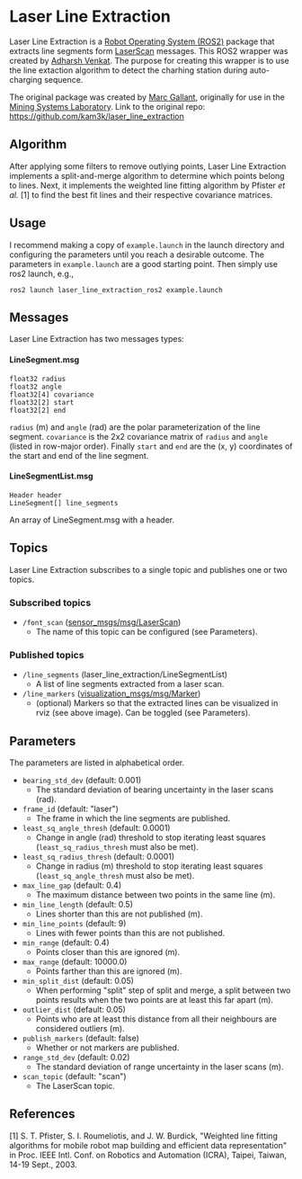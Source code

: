 # Laser Line Extraction
Laser Line Extraction is a [Robot Operating System (ROS2)](https://docs.ros.org/) package that extracts line segments form [LaserScan](http://docs.ros.org/api/sensor_msgs/html/msg/LaserScan.html) messages. This ROS2 wrapper was created by [Adharsh Venkat](http://linkedin.com/in/adharshvenkatachalam). The purpose for creating this wrapper is to use the line extaction algorithm to detect the charhing station during auto-charging sequence. 

The original package was created by [Marc Gallant](http://marcgallant.ca), originally for use in the [Mining Systems Laboratory](http://msl.engineering.queensu.ca). Link to the original repo: https://github.com/kam3k/laser_line_extraction


## Algorithm
After applying some filters to remove outlying points, Laser Line Extraction implements a split-and-merge algorithm to determine which points belong to lines. Next, it implements the weighted line fitting algorithm by Pfister *et al.* [1] to find the best fit lines and their respective covariance matrices.

## Usage
I recommend making a copy of `example.launch` in the launch directory and configuring the parameters until you reach a desirable outcome. The parameters in `example.launch` are a good starting point. Then simply use ros2 launch, e.g.,

```
ros2 launch laser_line_extraction_ros2 example.launch
```

## Messages
Laser Line Extraction has two messages types:

#### LineSegment.msg
```
float32 radius
float32 angle
float32[4] covariance
float32[2] start
float32[2] end
```
`radius` (m) and `angle` (rad) are the polar parameterization of the line segment. `covariance` is the 2x2 covariance matrix of `radius` and `angle` (listed in row-major order). Finally `start` and `end` are the (x, y) coordinates of the start and end of the line segment.

#### LineSegmentList.msg
```
Header header
LineSegment[] line_segments
```
An array of LineSegment.msg with a header.

## Topics

Laser Line Extraction subscribes to a single topic and publishes one or two topics.

### Subscribed topics
- `/font_scan` ([sensor_msgs/msg/LaserScan](http://docs.ros.org/api/sensor_msgs/html/msg/LaserScan.html))
	- The name of this topic can be configured (see Parameters).

### Published topics
- `/line_segments` (laser\_line\_extraction/LineSegmentList)
	- A list of line segments extracted from a laser scan.
- `/line_markers` ([visualization_msgs/msg/Marker](http://docs.ros.org/api/visualization_msgs/html/msg/Marker.html))
	- (optional) Markers so that the extracted lines can be visualized in rviz (see above image). Can be toggled (see Parameters).

## Parameters
The parameters are listed in alphabetical order.

- `bearing_std_dev` (default: 0.001)
	- The standard deviation of bearing uncertainty in the laser scans (rad).
- `frame_id` (default: "laser")
	- The frame in which the line segments are published.
- `least_sq_angle_thresh` (default: 0.0001)
	- Change in angle (rad) threshold to stop iterating least squares (`least_sq_radius_thresh` must also be met).
- `least_sq_radius_thresh` (default: 0.0001)
	- Change in radius (m) threshold to stop iterating least squares (`least_sq_angle_thresh` must also be met).
- `max_line_gap` (default: 0.4)
	- The maximum distance between two points in the same line (m).
- `min_line_length` (default: 0.5)
	- Lines shorter than this are not published (m).
- `min_line_points` (default: 9)
	- Lines with fewer points than this are not published.
- `min_range` (default: 0.4)
	- Points closer than this are ignored (m).
- `max_range` (default: 10000.0)
	- Points farther than this are ignored (m).
- `min_split_dist` (default: 0.05)
	- When performing "split" step of split and merge, a split between two points results when the two points are at least this far apart (m).
- `outlier_dist` (default: 0.05)
	- Points who are at least this distance from all their neighbours are considered outliers (m).
- `publish_markers` (default: false)
	- Whether or not markers are published.
- `range_std_dev` (default: 0.02)
	- The standard deviation of range uncertainty in the laser scans (m).
- `scan_topic` (default: "scan")
	- The LaserScan topic.

## References
[1] S. T. Pfister, S. I. Roumeliotis, and J. W. Burdick, "Weighted line fitting algorithms for mobile robot map building and efficient data representation" in Proc. IEEE Intl. Conf. on Robotics and Automation (ICRA), Taipei, Taiwan, 14-19 Sept., 2003. 
